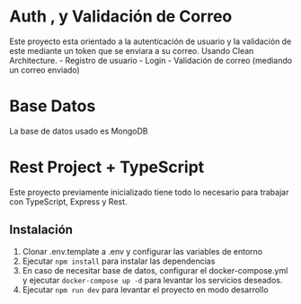 
# Auth , y Validación de Correo

Este proyecto esta orientado a la autenticación de usuario y la validación de este mediante un token que se enviara a su correo. Usando Clean Architecture.
    - Registro de usuario
    - Login
    - Validación de correo (mediando un correo enviado)


# Base Datos
La base de datos usado es MongoDB
# Rest Project + TypeScript

Este proyecto previamente inicializado tiene todo lo necesario para trabajar con TypeScript, Express y Rest.




## Instalación

1. Clonar .env.template a .env y configurar las variables de entorno
2. Ejecutar `npm install` para instalar las dependencias
3. En caso de necesitar base de datos, configurar el docker-compose.yml y ejecutar `docker-compose up -d` para levantar los servicios deseados.
4. Ejecutar `npm run dev` para levantar el proyecto en modo desarrollo

